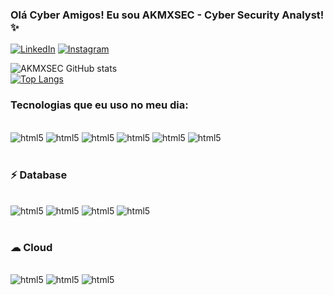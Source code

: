 
### Olá Cyber Amigos! Eu sou AKMXSEC - Cyber Security Analyst! ✨

[![LinkedIn](https://img.shields.io/badge/LinkedIn-0077B5?style=for-the-badge&logo=linkedin&logoColor=white)](https://www.linkedin.com/in/sarah-akemi-243349211?utm_source=share&utm_campaign=share_via&utm_content=profile&utm_medium=ios_app)
[![Instagram](https://img.shields.io/badge/Instagram-E4405F?style=for-the-badge&logo=instagram&logoColor=white)](https://www.instagram.com/akmxsec?igsh=Z3Zmb3c4a3hjang5&utm_source=qr)

![AKMXSEC GitHub stats](https://github-readme-stats.vercel.app/api?username=akmxsec&show_icons=true&theme=radical)   
[![Top Langs](https://github-readme-stats.vercel.app/api/top-langs/?username=akmxsec)](https://github.com/akmxsec/github-readme-stats)

### Tecnologias que eu uso no meu dia:

<div style="display: inline_block"></br>
<img aling="center" alt="html5" src="https://img.shields.io/badge/HTML5-E34F26?style=for-the-badge&logo=html5&logoColor=white" />
<img aling="center" alt="html5" src="https://img.shields.io/badge/CSS3-1572B6?style=for-the-badge&logo=css3&logoColor=white" />
<img aling="center" alt="html5" src="https://img.shields.io/badge/JavaScript-F7DF1E?style=for-the-badge&logo=javascript&logoColor=black" />
<img aling="center" alt="html5" src="https://img.shields.io/badge/C%2B%2B-00599C?style=for-the-badge&logo=c%2B%2B&logoColor=white" />
<img aling="center" alt="html5" src="https://img.shields.io/badge/PHP-777BB4?style=for-the-badge&logo=php&logoColor=white" />
<img aling="center" alt="html5" src="https://img.shields.io/badge/Python-14354C?style=for-the-badge&logo=python&logoColor=white" />
</div><br/>

### ⚡ Database
<div style="display: inline_block"></br>
<img aling="center" alt="html5" src="https://img.shields.io/badge/MySQL-005C84?style=for-the-badge&logo=mysql&logoColor=white" />
<img aling="center" alt="html5" src="https://img.shields.io/badge/MariaDB-003545?style=for-the-badge&logo=mariadb&logoColor=white" />
<img aling="center" alt="html5" src="https://img.shields.io/badge/Oracle-F80000?style=for-the-badge&logo=Oracle&logoColor=white" />
<img aling="center" alt="html5" src="https://img.shields.io/badge/Oracle-F80000?style=for-the-badge&logo=Oracle&logoColor=white" />
</div><br/>

### ☁ Cloud
<div style="display: inline_block"></br>
<img aling="center" alt="html5" src="https://img.shields.io/badge/Amazon_AWS-FF9900?style=for-the-badge&logo=amazonaws&logoColor=white" />
<img aling="center" alt="html5" src="https://img.shields.io/badge/Google_Cloud-4285F4?style=for-the-badge&logo=google-cloud&logoColor=white" />
<img aling="center" alt="html5" src="https://img.shields.io/badge/microsoft%20azure-0089D6?style=for-the-badge&logo=microsoft-azure&logoColor=white" />
</div><br/>
</div>
